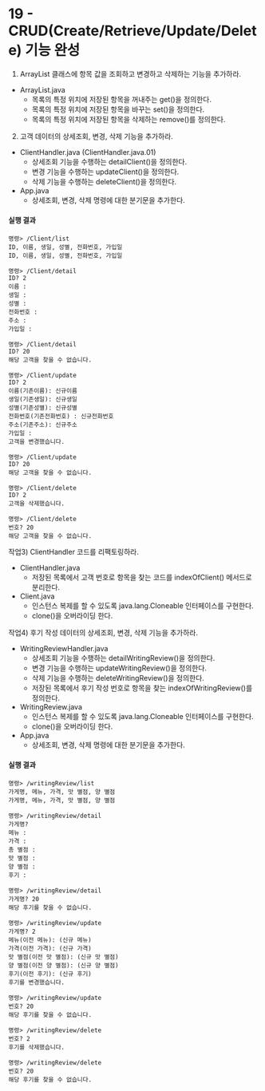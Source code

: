 # 19 - CRUD(Create/Retrieve/Update/Delete) 기능 완성

1) ArrayList 클래스에 항목 값을 조회하고 변경하고 삭제하는 기능을 추가하라.

- ArrayList.java
  - 목록의 특정 위치에 저장된 항목을 꺼내주는 get()을 정의한다.
  - 목록의 특정 위치에 저장된 항목을 바꾸는 set()을 정의한다.
  - 목록의 특정 위치에 저장된 항목을 삭제하는 remove()를 정의한다.

2) 고객 데이터의 상세조회, 변경, 삭제 기능을 추가하라.

- ClientHandler.java (ClientHandler.java.01)
  - 상세조회 기능을 수행하는 detailClient()을 정의한다.
  - 변경 기능을 수행하는 updateClient()을 정의한다.
  - 삭제 기능을 수행하는 deleteClient()을 정의한다.
- App.java
  - 상세조회, 변경, 삭제 명령에 대한 분기문을 추가한다.

#### 실행 결과

```
명령> /Client/list
ID, 이름, 생일, 성별, 전화번호, 가입일
ID, 이름, 생일, 성별, 전화번호, 가입일

명령> /Client/detail
ID? 2
이름 : 
생일 : 
성별 : 
전화번호 : 
주소 : 
가입일 :

명령> /Client/detail
ID? 20
해당 고객을 찾을 수 없습니다.

명령> /Client/update
ID? 2
이름(기존이름): 신규이름
생일(기존생일): 신규생일
성별(기존성별): 신규성별
전화번호(기존전화번호) : 신규전화번호
주소(기존주소): 신규주소
가입일 :
고객을 변경했습니다.

명령> /Client/update
ID? 20
해당 고객을 찾을 수 없습니다.

명령> /Client/delete
ID? 2
고객을 삭제했습니다.
 
명령> /Client/delete
번호? 20
해당 고객을 찾을 수 없습니다.
```

작업3) ClientHandler 코드를 리팩토링하라.

- ClientHandler.java
    - 저장된 목록에서 고객 번호로 항목을 찾는 코드를 indexOfClient() 메서드로 분리한다.
- Client.java
    - 인스턴스 복제를 할 수 있도록 java.lang.Cloneable 인터페이스를 구현한다.
    - clone()을 오버라이딩 한다.


작업4) 후기 작성 데이터의 상세조회, 변경, 삭제 기능을 추가하라.

- WritingReviewHandler.java
    - 상세조회 기능을 수행하는 detailWritingReview()을 정의한다.
    - 변경 기능을 수행하는 updateWritingReview()을 정의한다.
    - 삭제 기능을 수행하는 deleteWritingReview()을 정의한다.
    - 저장된 목록에서 후기 작성 번호로 항목을 찾는 indexOfWritingReview()를 정의한다.
- WritingReview.java
    - 인스턴스 복제를 할 수 있도록 java.lang.Cloneable 인터페이스를 구현한다.
    - clone()을 오버라이딩 한다.
- App.java
    - 상세조회, 변경, 삭제 명령에 대한 분기문을 추가한다.

#### 실행 결과

```
명령> /writingReview/list
가게명, 메뉴, 가격, 맛 별점, 양 별점
가게명, 메뉴, 가격, 맛 별점, 양 별점

명령> /writingReview/detail
가게명?
메뉴 : 
가격 : 
총 별점 : 
맛 별점 : 
양 별점 : 
후기 : 

명령> /writingReview/detail
가게명? 20
해당 후기를 찾을 수 없습니다.

명령> /writingReview/update
가게명? 2
메뉴(이전 메뉴): (신규 메뉴)
가격(이전 가격): (신규 가격)
맛 별점(이전 맛 별점): (신규 맛 별점)
양 별점(이전 양 별점): (신규 양 별점)
후기(이전 후기): (신규 후기)
후기를 변경했습니다.

명령> /writingReview/update
번호? 20
해당 후기를 찾을 수 없습니다.

명령> /writingReview/delete
번호? 2
후기를 삭제했습니다.

명령> /writingReview/delete
번호? 20
해당 후기를 찾을 수 없습니다.
```